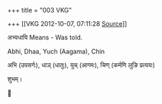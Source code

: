 +++
title = "003 VKG"

+++
[[VKG	2012-10-07, 07:11:28 [Source](https://groups.google.com/g/bvparishat/c/oBvuERrlBUo)]]



अभ्यधायि Means - Was told.

Abhi, Dhaa, Yuch (Aagama), Chin

अभि (उपसर्गः), धाञ् (धातुः), युच् (आगमः), चिण् (कर्मणि लुङि प्रत्ययः)

शुभम्।



